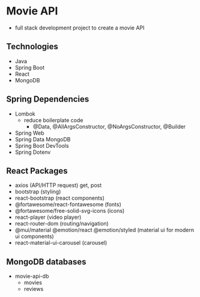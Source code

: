 # Movie API
- full stack development project to create a movie API

## Technologies
- Java
- Spring Boot
- React
- MongoDB

## Spring Dependencies
- Lombok
  - reduce boilerplate code
    - @Data, @AllArgsConstructor, @NoArgsConstructor, @Builder
- Spring Web
- Spring Data MongoDB
- Spring Boot DevTools
- Spring Dotenv

## React Packages
- axios (API/HTTP request) get, post
- bootstrap (styling)
- react-bootstrap (react components)
- @fortawesome/react-fontawesome (fonts)
- @fortawesome/free-solid-svg-icons (icons)
- react-player (video player)
- react-router-dom (routing/navigation)
- @mui/material @emotion/react @emotion/styled (material ui for modern ui components)
- react-material-ui-carousel (carousel)

## MongoDB databases
- movie-api-db
  - movies
  - reviews
